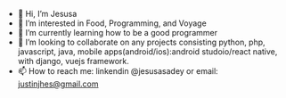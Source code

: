 - 👋 Hi, I’m Jesusa 
- 👀 I’m interested in Food, Programming, and Voyage 
- 🌱 I’m currently learning how to be a good programmer
- 💞️ I’m looking to collaborate on any projects consisting python, php, javascript, java, mobile apps(android/ios):android studoio/react native,  with django, vuejs framework.
- 📫 How to reach me: linkendin @jesusasadey or email: justinjhes@gmail.com

<!---
jheslian/jheslian is a ✨ special ✨ repository because its `README.md` (this file) appears on your GitHub profile.
You can click the Preview link to take a look at your changes.
--->
